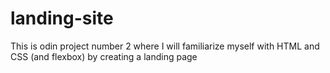 # landing-site
This is odin project number 2 where I will familiarize myself with HTML and CSS (and flexbox) by creating a landing page 